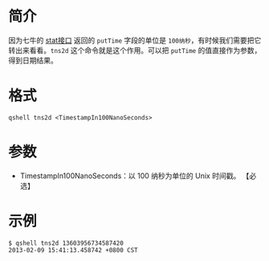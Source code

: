 # 简介
因为七牛的 [stat接口](http://developer.qiniu.com/docs/v6/api/reference/rs/stat.html) 返回的 `putTime` 字段的单位是 `100纳秒`，有时候我们需要把它转出来看看。`tns2d` 这个命令就是这个作用。可以把 `putTime` 的值直接作为参数，得到日期结果。

# 格式
```
qshell tns2d <TimestampIn100NanoSeconds>
```

# 参数
- TimestampIn100NanoSeconds：以 100 纳秒为单位的 Unix 时间戳。 【必选】

# 示例
```
$ qshell tns2d 13603956734587420
2013-02-09 15:41:13.458742 +0800 CST
```